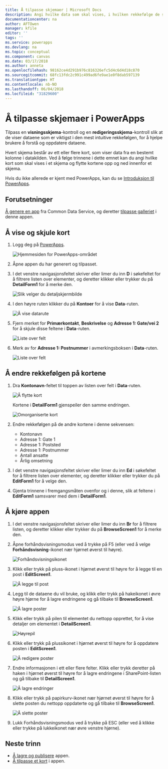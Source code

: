 ```yaml
---
title: Å tilpasse skjemaer | Microsoft Docs
description: Angi hvilke data som skal vises, i hvilken rekkefølge de skal vises og i hvilke kontroller.
documentationcenter: na
author: AFTOwen
manager: kfile
editor: ''
tags: ''
ms.service: powerapps
ms.devlang: na
ms.topic: conceptual
ms.component: canvas
ms.date: 03/17/2018
ms.author: anneta
ms.openlocfilehash: 98162ce4d291b976c816326efc5d4c6d4d18c870
ms.sourcegitcommit: 68fc13fdc2c991c499ad6fe9ae1e0f8dab597139
ms.translationtype: HT
ms.contentlocale: nb-NO
ms.lasthandoff: 06/04/2018
ms.locfileid: "31829600"
---
```

# <a name="customize-forms-in-powerapps"></a>Å tilpasse skjemaer i PowerApps
Tilpass en **visningsskjema**-kontroll og en **redigeringsskjema**-kontroll slik at de viser dataene som er viktigst i den mest intuitive rekkefølgen, for å hjelpe brukere å forstå og oppdatere dataene.

Hvert skjema består av ett eller flere kort, som viser data fra en bestemt kolonne i datakilden. Ved å følge trinnene i dette emnet kan du angi hvilke kort som skal vises i et skjema og flytte kortene opp og ned innenfor et skjema.

Hvis du ikke allerede er kjent med PowerApps, kan du se [Introduksjon til PowerApps](getting-started.md).

## <a name="prerequisites"></a>Forutsetninger
[Å genere en app](data-platform-create-app.md) fra Common Data Service, og deretter [tilpasse galleriet](customize-layout-sharepoint.md) i denne appen.

## <a name="show-and-hide-cards"></a>Å vise og skjule kort
1. Logg deg på [PowerApps](http://web.powerapps.com).

    ![Hjemmesiden for PowerApps-området](./media/customize-forms-sharepoint/sign-in.png)


1. Åpne appen du har generert og tilpasset.

1. I det venstre navigasjonsfeltet skriver eller limer du inn **D** i søkefeltet for å filtrere listen over elementer, og deretter klikker eller trykker du på **DetailForm1** for å merke den.

    ![Slik velger du detaljskjermbilde](./media/customize-forms-sharepoint/select-detailform.png)

1. I den høyre ruten klikker du på **Kontoer** for å vise **Data**-ruten.

    ![Å vise datarute](./media/customize-forms-sharepoint/show-data-pane.png)

1. Fjern merket for **Primærkontakt**, **Beskrivelse** og **Adresse 1: Gate/vei 2** for å skjule disse feltene i **Data**-ruten.

    ![Liste over felt](./media/customize-forms-sharepoint/hide-fields.png)

1.  Merk av for **Adresse 1: Postnummer** i avmerkingsboksen i **Data**-ruten.

    ![Liste over felt](./media/customize-forms-sharepoint/show-field.png)

## <a name="reorder-the-cards"></a>Å endre rekkefølgen på kortene
1. Dra **Kontonavn**-feltet til toppen av listen over felt i **Data**-ruten.

    ![Å flytte kort](./media/customize-forms-sharepoint/move-card.png)

    Kortene i **DetailForm1** gjenspeiler den samme endringen.

    ![Omorganiserte kort](./media/customize-forms-sharepoint/reordered-card.png)

1. Endre rekkefølgen på de andre kortene i denne sekvensen:

    - Kontonavn
    - Adresse 1: Gate 1
    - Adresse 1: Poststed
    - Adresse 1: Postnummer
    - Antall ansatte
    - Årlig omsetning

1. I det venstre navigasjonsfeltet skriver eller limer du inn **Ed** i søkefeltet for å filtrere listen over elementer, og deretter klikker eller trykker du på **EditForm1** for å velge den.

1. Gjenta trinnene i fremgangsmåten ovenfor og i denne, slik at feltene i **EditForm1** samsvarer med dem i **DetailForm1**.

## <a name="run-the-app"></a>Å kjøre appen
1. I det venstre navigasjonsfeltet skriver eller limer du inn **Br** for å filtrere listen, og deretter klikker eller trykker du på **BrowseScreen1** for å merke den.

2. Åpne forhåndsvisningsmodus ved å trykke på F5 (eller ved å velge **Forhåndsvisning**-ikonet nær hjørnet øverst til høyre).

    ![Forhåndsvisningsikonet](./media/customize-forms-sharepoint/open-preview.png)

3. Klikk eller trykk på pluss-ikonet i hjørnet øverst til høyre for å legge til en post i **EditScreen1**.

    ![Å legge til post](./media/customize-forms-sharepoint/add-record.png)

4. Legg til de dataene du vil bruke, og klikk eller trykk på hakeikonet i øvre høyre hjørne for å lagre endringene og gå tilbake til **BrowseScreen1**.

    ![Å lagre poster](./media/customize-forms-sharepoint/save-record.png)

5. Klikk eller trykk på pilen til elementet du nettopp opprettet, for å vise detaljer om elementet i **DetailScreen1**.  

    ![Høyrepil](./media/customize-forms-sharepoint/right-arrow.png)

6. Klikk eller trykk på plussikonet i hjørnet øverst til høyre for å oppdatere posten i **EditScreen1**.

    ![Å redigere poster](./media/customize-forms-sharepoint/edit-record.png)

7. Endre informasjonen i ett eller flere felter. Klikk eller trykk deretter på haken i hjørnet øverst til høyre for å lagre endringene i SharePoint-listen og gå tilbake til **DetailScreen1**.  

    ![Å lagre endringer](./media/customize-forms-sharepoint/save-record.png)

8. Klikk eller trykk på papirkurv-ikonet nær hjørnet øverst til høyre for å slette posten du nettopp oppdaterte og gå tilbake til **BrowseScreen1**.

    ![Å slette poster](./media/customize-forms-sharepoint/delete-record.png)

9. Lukk Forhåndsvisningsmodus ved å trykke på ESC (eller ved å klikke eller trykke på lukkeikonet nær øvre venstre hjørne).

## <a name="next-steps"></a>Neste trinn
- [Å lagre og publisere](save-publish-app.md) appen.
- [Å tilpasse et kort](customize-card.md) i appen.
